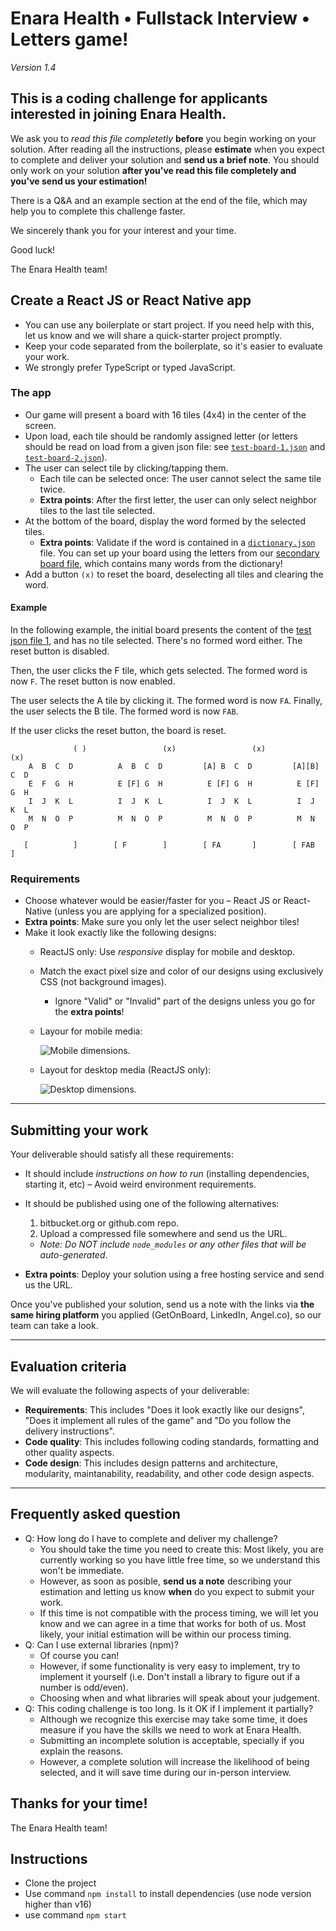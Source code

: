 # Enara Health • Fullstack Interview • Letters game!

*Version 1.4*

## This is a coding challenge for applicants interested in joining Enara Health.

We ask you to *read this file completetly* **before** you begin working on your solution. 
After reading all the instructions, please **estimate** when you expect to complete and deliver your solution and **send us a brief note**.
You should only work on your solution **after you've read this file completely and you've send us your estimation!**

There is a Q&A and an example section at the end of the file, which may help you to complete this challenge faster.

We sincerely thank you for your interest and your time.

Good luck! 

The Enara Health team!

## Create a React JS or React Native app

- You can use any boilerplate or start project. If you need help with this, let us know and we will share a quick-starter project promptly.
- Keep your code separated from the boilerplate, so it's easier to evaluate your work.
- We strongly prefer TypeScript or typed JavaScript.

### The app

- Our game will present a board with 16 tiles (4x4) in the center of the screen.
- Upon load, each tile should be randomly assigned letter (or letters should be read on load from a given json file: see [`test-board-1.json`](files/test-board-1.json) and [`test-board-2.json`](files/test-board-2.json)).
- The user can select tile by clicking/tapping them. 
	- Each tile can be selected once: The user cannot select the same tile twice.
	- **Extra points**: After the first letter, the user can only select neighbor tiles to the last tile selected.
- At the bottom of the board, display the word formed by the selected tiles.
	- **Extra points**: Validate if the word is contained in a [`dictionary.json`](files/dictionary.json) file. You can set up your board using the letters from our [secondary board file](files/test-board-2.json), which contains many words from the dictionary!
- Add a button `(x)` to reset the board, deselecting all tiles and clearing the word.

#### Example

In the following example, the initial board presents the content of the [test json file 1](files/test-board-1.json), and has no tile selected. There's no formed word either. The reset button is disabled.

Then, the user clicks the F tile, which gets selected. The formed word is now `F`. The reset button is now enabled.

The user selects the A tile by clicking it. The formed word is now `FA`. Finally, the user selects the B tile. The formed word is now `FAB`.

If the user clicks the reset button, the board is reset.

```
              ( )                 (x)                 (x)                 (x)
    A  B  C  D          A  B  C  D         [A] B  C  D         [A][B] C  D
    E  F  G  H          E [F] G  H          E [F] G  H          E [F] G  H
    I  J  K  L          I  J  K  L          I  J  K  L          I  J  K  L
    M  N  O  P          M  N  O  P          M  N  O  P          M  N  O  P
            
   [          ]        [ F        ]        [ FA       ]        [ FAB      ]
```

### Requirements

- Choose whatever would be easier/faster for you – React JS or React-Native (unless you are applying for a specialized position).
- **Extra points**: Make sure you only let the user select neighbor tiles!
- Make it look exactly like the following designs:
	- ReactJS only: Use *responsive* display for mobile and desktop.
	
	- Match the exact pixel size and color of our designs using exclusively CSS (not background images).

        - Ignore "Valid" or "Invalid" part of the designs unless you go for the **extra points**!

	- Layour for mobile media:

		![Mobile dimensions.](./files/mobile.png)

	- Layout for desktop media (ReactJS only):

		![Desktop dimensions.](./files/desktop.png)
		
---

## Submitting your work 

Your deliverable should satisfy all these requirements:

- It should include *instructions on how to run* (installing dependencies, starting it, etc) – Avoid weird environment requirements.

- It should be published using one of the following alternatives:
    1. bitbucket.org or github.com repo.
    1. Upload a compressed file somewhere and send us the URL.
    - *Note: Do NOT include `node_modules` or any other files that will be auto-generated*.

- **Extra points**: Deploy your solution using a free hosting service and send us the URL.

Once you've published your solution, send us a note with the links via **the same hiring platform** you applied (GetOnBoard, LinkedIn, Angel.co), so our team can take a look. 

---

## Evaluation criteria

We will evaluate the following aspects of your deliverable:

- **Requirements**: This includes "Does it look exactly like our designs", "Does it implement all rules of the game" and "Do you follow the delivery instructions".
- **Code quality**: This includes following coding standards, formatting and other quality aspects.
- **Code design**: This includes design patterns and architecture, modularity, maintanability, readability, and other code design aspects.  

---

## Frequently asked question

- Q: How long do I have to complete and deliver my challenge?
    - You should take the time you need to create this: Most likely, you are currently working so you have little free time, so we understand this won't be immediate.
    - However, as soon as posible, __send us a note__ describing your estimation and letting us know __when__ do you expect to submit your work.
    - If this time is not compatible with the process timing, we will let you know and we can agree in a time that works for both of us. Most likely, your initial estimation will be within our process timing.
- Q: Can I use external libraries (npm)?
    - Of course you can!
    - However, if some functionality is very easy to implement, try to implement it yourself (i.e. Don't install a library to figure out if a number is odd/even).
    - Choosing when and what libraries will speak about your judgement.
- Q: This coding challenge is too long. Is it OK if I implement it partially?
    - Although we recognize this exercise may take some time, it does measure if you have the skills we need to work at Enara Health.
    - Submitting an incomplete solution is acceptable, specially if you explain the reasons. 
    - However, a complete solution will increase the likelihood of being selected, and it will save time during our in-person interview. 


## Thanks for your time!
The Enara Health team!

## Instructions

 - Clone the project
 - Use command `npm install` to install dependencies (use node version higher than v16)
 - use command `npm start`

